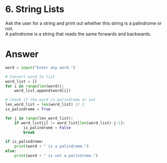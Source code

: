 # 6. String Lists

Ask the user for a string and print out whether this string is a palindrome or not.   
A palindrome is a string that reads the same forwards and backwards.   

# Answer

```python
word = input("Enter any word.")

# Convert word to list
word_list = []
for i in range(len(word)):
    word_list.append(word[i])

# Check if the word is palindrome or not  
len_word_list = len(word_list) // 2
is_palindrome = True

for j in range(len_word_list):
    if word_list[j] != word_list[len(word_list)-j-1]:
        is_palindrome = False
        break
    
if is_palindrome:
    print(word + " is a palindrome.")
else:
    print(word + " is not a palindrome.")
```
